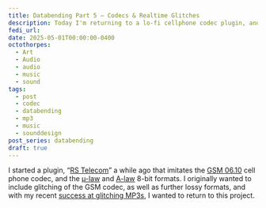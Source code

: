 ```yaml
---
title: Databending Part 5 — Codecs & Realtime Glitches
description: Today I'm returning to a lo-fi cellphone codec plugin, and I'm breaking/glitching the codec in real time!
fedi_url:
date: 2025-05-01T00:00:00-0400
octothorpes:
  - Art
  - Audio
  - audio
  - music
  - sound
tags:
  - post
  - codec
  - databending 
  - mp3 
  - music 
  - sounddesign
post_series: databending
draft: true
---
```


I started a plugin, “[RS Telecom](https://github.com/reillypascal/RSTelecom)” a while ago that imitates the [GSM 06.10](https://en.wikipedia.org/wiki/Full_Rate) cell phone codec, and the [µ-law](https://en.wikipedia.org/wiki/%CE%9C-law_algorithm) and [A-law](https://en.wikipedia.org/wiki/A-law_algorithm) 8-bit formats. I originally wanted to include glitching of the GSM codec, as well as further lossy formats, and with my recent [success at glitching MP3s](/posts/2025/04/databending-part-3/), I wanted to return to this project.